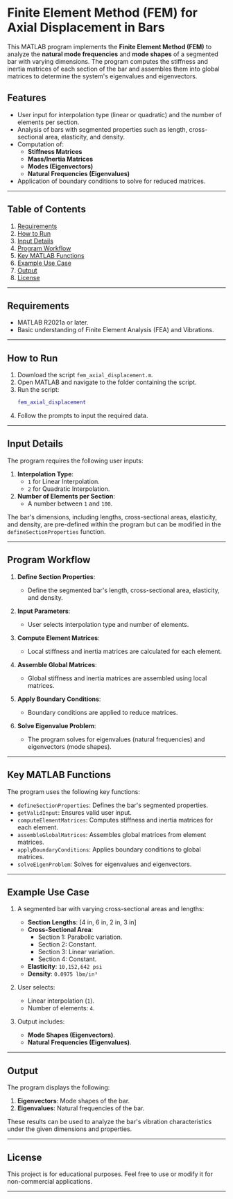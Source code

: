 # Finite Element Method (FEM) for Axial Displacement in Bars

This MATLAB program implements the **Finite Element Method (FEM)** to analyze the **natural mode frequencies** and **mode shapes** of a segmented bar with varying dimensions. The program computes the stiffness and inertia matrices of each section of the bar and assembles them into global matrices to determine the system's eigenvalues and eigenvectors.  

## Features
- User input for interpolation type (linear or quadratic) and the number of elements per section.
- Analysis of bars with segmented properties such as length, cross-sectional area, elasticity, and density.
- Computation of:
  - **Stiffness Matrices**
  - **Mass/Inertia Matrices**
  - **Modes (Eigenvectors)**
  - **Natural Frequencies (Eigenvalues)**
- Application of boundary conditions to solve for reduced matrices.

---

## Table of Contents
1. [Requirements](#requirements)
2. [How to Run](#how-to-run)
3. [Input Details](#input-details)
4. [Program Workflow](#program-workflow)
5. [Key MATLAB Functions](#key-matlab-functions)
6. [Example Use Case](#example-use-case)
7. [Output](#output)
8. [License](#license)

---

## Requirements
- MATLAB R2021a or later.
- Basic understanding of Finite Element Analysis (FEA) and Vibrations.

---

## How to Run
1. Download the script `fem_axial_displacement.m`.
2. Open MATLAB and navigate to the folder containing the script.
3. Run the script:
   ```matlab
   fem_axial_displacement
   ```
4. Follow the prompts to input the required data.

---

## Input Details
The program requires the following user inputs:
1. **Interpolation Type**:
   - `1` for Linear Interpolation.
   - `2` for Quadratic Interpolation.
2. **Number of Elements per Section**:
   - A number between `1` and `100`.

The bar's dimensions, including lengths, cross-sectional areas, elasticity, and density, are pre-defined within the program but can be modified in the `defineSectionProperties` function.

---

## Program Workflow
1. **Define Section Properties**:
   - Define the segmented bar's length, cross-sectional area, elasticity, and density.

2. **Input Parameters**:
   - User selects interpolation type and number of elements.

3. **Compute Element Matrices**:
   - Local stiffness and inertia matrices are calculated for each element.

4. **Assemble Global Matrices**:
   - Global stiffness and inertia matrices are assembled using local matrices.

5. **Apply Boundary Conditions**:
   - Boundary conditions are applied to reduce matrices.

6. **Solve Eigenvalue Problem**:
   - The program solves for eigenvalues (natural frequencies) and eigenvectors (mode shapes).

---

## Key MATLAB Functions
The program uses the following key functions:
- `defineSectionProperties`: Defines the bar's segmented properties.
- `getValidInput`: Ensures valid user input.
- `computeElementMatrices`: Computes stiffness and inertia matrices for each element.
- `assembleGlobalMatrices`: Assembles global matrices from element matrices.
- `applyBoundaryConditions`: Applies boundary conditions to global matrices.
- `solveEigenProblem`: Solves for eigenvalues and eigenvectors.

---

## Example Use Case
1. A segmented bar with varying cross-sectional areas and lengths:
   - **Section Lengths**: [4 in, 6 in, 2 in, 3 in]
   - **Cross-Sectional Area**:
     - Section 1: Parabolic variation.
     - Section 2: Constant.
     - Section 3: Linear variation.
     - Section 4: Constant.
   - **Elasticity**: `10,152,642 psi`
   - **Density**: `0.0975 lbm/in³`

2. User selects:
   - Linear interpolation (`1`).
   - Number of elements: `4`.

3. Output includes:
   - **Mode Shapes (Eigenvectors)**.
   - **Natural Frequencies (Eigenvalues)**.

---

## Output
The program displays the following:
1. **Eigenvectors**: Mode shapes of the bar.
2. **Eigenvalues**: Natural frequencies of the bar.

These results can be used to analyze the bar's vibration characteristics under the given dimensions and properties.

---

## License
This project is for educational purposes. Feel free to use or modify it for non-commercial applications.

---

